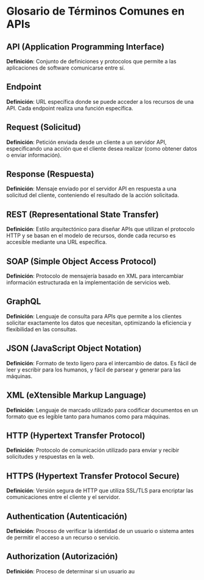 # Glosario de Términos Comunes en APIs

## API (Application Programming Interface)
**Definición**: Conjunto de definiciones y protocolos que permite a las aplicaciones de software comunicarse entre sí.

## Endpoint
**Definición**: URL específica donde se puede acceder a los recursos de una API. Cada endpoint realiza una función específica.

## Request (Solicitud)
**Definición**: Petición enviada desde un cliente a un servidor API, especificando una acción que el cliente desea realizar (como obtener datos o enviar información).

## Response (Respuesta)
**Definición**: Mensaje enviado por el servidor API en respuesta a una solicitud del cliente, conteniendo el resultado de la acción solicitada.

## REST (Representational State Transfer)
**Definición**: Estilo arquitectónico para diseñar APIs que utilizan el protocolo HTTP y se basan en el modelo de recursos, donde cada recurso es accesible mediante una URL específica.

## SOAP (Simple Object Access Protocol)
**Definición**: Protocolo de mensajería basado en XML para intercambiar información estructurada en la implementación de servicios web.

## GraphQL
**Definición**: Lenguaje de consulta para APIs que permite a los clientes solicitar exactamente los datos que necesitan, optimizando la eficiencia y flexibilidad en las consultas.

## JSON (JavaScript Object Notation)
**Definición**: Formato de texto ligero para el intercambio de datos. Es fácil de leer y escribir para los humanos, y fácil de parsear y generar para las máquinas.

## XML (eXtensible Markup Language)
**Definición**: Lenguaje de marcado utilizado para codificar documentos en un formato que es legible tanto para humanos como para máquinas.

## HTTP (Hypertext Transfer Protocol)
**Definición**: Protocolo de comunicación utilizado para enviar y recibir solicitudes y respuestas en la web.

## HTTPS (Hypertext Transfer Protocol Secure)
**Definición**: Versión segura de HTTP que utiliza SSL/TLS para encriptar las comunicaciones entre el cliente y el servidor.

## Authentication (Autenticación)
**Definición**: Proceso de verificar la identidad de un usuario o sistema antes de permitir el acceso a un recurso o servicio.

## Authorization (Autorización)
**Definición**: Proceso de determinar si un usuario au
